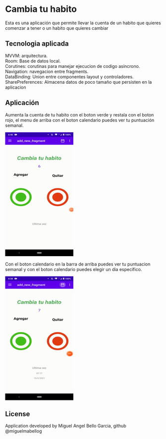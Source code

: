 # Cambia tu habito

Esta es una aplicación que permite llevar la cuenta de un habito que quieres comenzar a tener o un habito que quieres cambiar

## Tecnologia aplicada

MVVM: arquitectura. <br />
Room: Base de datos local. <br />
Corutines: corutinas para manejar ejecucion de codigo asincrono.<br />
Navigation: navegacion entre fragments. <br />
DataBinding: Union entre componentes layout y controladores. <br />
SharePreferences: Almacena datos de poco tamaño que persisten en la aplicacion <br />

## Aplicación

Aumenta la cuenta de tu habito con el boton verde y restala con el boton rojo, el menu de arriba con el boton calendario puedes ver tu puntuación semanal.

<img src="video1.gif" width="220" height="400"/>

Con el boton calendario en la barra de arriba puedes ver tu puntuacion semanal y con el boton calendario puedes elegir un dia especifico.

<img src="video2.gif" width="220" height="400"/>



## License

Application developed by Miguel Angel Bello Garcia, github @miguelmabellog
